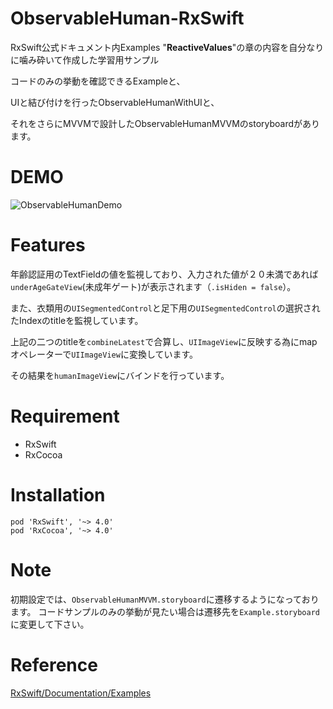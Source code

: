 # ObservableHuman-RxSwift
RxSwift公式ドキュメント内Examples "<b>ReactiveValues</b>"の章の内容を自分なりに噛み砕いて作成した学習用サンプル

コードのみの挙動を確認できるExampleと、

UIと結び付けを行ったObservableHumanWithUIと、

それをさらにMVVMで設計したObservableHumanMVVMのstoryboardがあります。
 
# DEMO

![ObservableHumanDemo](https://user-images.githubusercontent.com/67716751/113144934-c851f300-9268-11eb-86c6-234524982f5f.GIF)

# Features

年齢認証用のTextFieldの値を監視しており、入力された値が２０未満であれば`underAgeGateView`(未成年ゲート)が表示されます（`.isHiden = false`）。

また、衣類用の`UISegmentedControl`と足下用の`UISegmentedControl`の選択されたIndexのtitleを監視しています。

上記の二つのtitleを`combineLatest`で合算し、`UIImageView`に反映する為にmapオペレーターで`UIImageView`に変換しています。

その結果を`humanImageView`にバインドを行っています。
 
# Requirement
 
* RxSwift
* RxCocoa
 
# Installation
  
```
pod 'RxSwift', '~> 4.0'
pod 'RxCocoa', '~> 4.0'
```
 
# Note
 
初期設定では、`ObservableHumanMVVM.storyboard`に遷移するようになっております。
コードサンプルのみの挙動が見たい場合は遷移先を`Example.storyboard`に変更して下さい。

# Reference

[RxSwift/Documentation/Examples](https://github.com/ReactiveX/RxSwift/blob/main/Documentation/Examples.md#automatic-input-validation)
